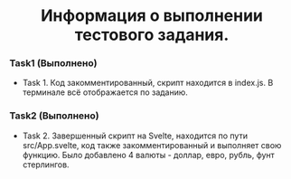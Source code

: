 # <div align="center">Информация о выполнении тестового задания.</div>  
  



### Task1 (Выполнено)  
- Task 1. Код закомментированный, скрипт находится в index.js. В терминале всё отображается по заданию.  
  



### Task2 (Выполнено)  
- Task 2. Завершенный скрипт на Svelte, находится по пути src/App.svelte, код также закомментированный и выполняет свою функцию. Было добавлено 4 валюты - доллар, евро, рубль, фунт стерлингов.  
  

